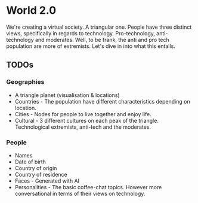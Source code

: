 # World 2.0

We're creating a virtual society. A triangular one. People have three distinct views, specifically in regards to technology. Pro-technology, anti-technology and moderates. Well, to be frank, the anti and pro tech population are more of extremists. Let's dive in into what this entails.

## TODOs
### Geographies
* A triangle planet (visualisation & locations)
* Countries - The population have different characteristics depending on location. 
* Cities - Nodes for people to live together and enjoy life.
* Cultural - 3 different cultures on each peak of the triangle. Technological extremists, anti-tech and the moderates. 

### People
* Names
* Date of birth
* Country of origin 
* Country of residence
* Faces - Generated with AI
* Personalities - The basic coffee-chat topics. However more conversational in terms of their views on technology. 
